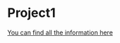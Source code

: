 # Project1

[You can find all the information here](https://github.com/lukaszcettler/TAU/tree/main/Project5)
